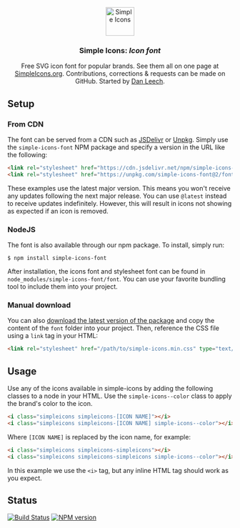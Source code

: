 <p align="center">
<a href="https://simpleicons.org/">
<img src="https://simpleicons.org/icons/simpleicons.svg" alt="Simple Icons" width=64 height=64>
</a>
<h3 align="center">Simple Icons: <em>Icon font</em></h3>
<p align="center">
Free SVG icon font for popular brands. See them all on one page at <a href="https://simpleicons.org">SimpleIcons.org</a>. Contributions, corrections & requests can be made on GitHub. Started by <a href="https://twitter.com/bathtype">Dan Leech</a>.</p>
</p>

## Setup

### From CDN

The font can be served from a CDN such as [JSDelivr][jsdelivr-link] or [Unpkg][unpkg-link]. Simply use the `simple-icons-font` NPM package and specify a version in the URL like the following:

```html
<link rel="stylesheet" href="https://cdn.jsdelivr.net/npm/simple-icons-font@v2/font/simple-icons.min.css" type="text/css">
<link rel="stylesheet" href="https://unpkg.com/simple-icons-font@2/font/simple-icons.min.css" type="text/css">
```

These examples use the latest major version. This means you won't receive any updates following the next major release. You can use `@latest` instead to receive updates indefinitely. However, this will result in icons not showing as expected if an icon is removed.

### NodeJS

The font is also available through our npm package. To install, simply run:

```
$ npm install simple-icons-font
```

After installation, the icons font and stylesheet font can be found in `node_modules/simple-icons-font/font`. You can use your favorite bundling tool to include them into your project.

### Manual download

You can also [download the latest version of the package][npm-registry-tarball-link] and copy the content of the `font` folder into your project. Then, reference the CSS file using a `link` tag in your HTML:

```html
<link rel="stylesheet" href="/path/to/simple-icons.min.css" type="text/css">
```

## Usage

Use any of the icons available in simple-icons by adding the following classes to a node in your HTML. Use the `simple-icons--color` class to apply the brand's color to the icon.

```html
<i class="simpleicons simpleicons-[ICON NAME]"></i>
<i class="simpleicons simpleicons-[ICON NAME] simple-icons--color"></i>
```

Where `[ICON NAME]` is replaced by the icon name, for example:

```html
<i class="simpleicons simpleicons-simpleicons"></i>
<i class="simpleicons simpleicons-simpleicons simple-icons--color"></i>
```

In this example we use the `<i>` tag, but any inline HTML tag should work as you expect.


## Status

[![Build Status][build-status-image]][build-status-link]
[![NPM version][npm-version-image]][npm-package-link]

[build-status-image]: https://img.shields.io/github/workflow/status/simple-icons/simple-icons-font/Verify/develop?logo=github
[build-status-link]: https://github.com/simple-icons/simple-icons-font/actions?query=workflow%3AVerify+branch%3Adevelop
[npm-version-image]: https://img.shields.io/npm/v/simple-icons-font?logo=npm
[npm-package-link]: https://www.npmjs.com/package/simple-icons-font
[npm-registry-tarball-link]: https://registry.npmjs.org/simple-icons-font/-/simple-icons-font-2.0.0.tgz
[jsdelivr-link]: https://www.jsdelivr.com/package/npm/simple-icons-font/
[unpkg-link]: https://unpkg.com/browse/simple-icons-font/
